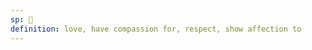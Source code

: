 ```yaml
---
sp: 󱥅
definition: love, have compassion for, respect, show affection to
---
```

<!-- olin is about strong emotional bonds. in my course i have a tendency to use it specifically to mean "love", because the course was made for my girlfriend. i was thinking about love a lot more than other things. but olin means much more than that! i olin toki pona, i olin my cat. i olin many of my friends.

the important thing to be aware of is that olin is not "like". in english you might say "i love that song!!!" for any song you sort of like, but in toki pona you'd be implying something else with "olin"; a person might assume that the song is one of your favourite songs ever, that it's very important to you, or some other strong connection. -->
